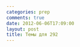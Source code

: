 ```yaml
---
categories: prep
comments: true
date: 2012-06-06T17:09:00
layout: post
title: Темы для 292
---
```


